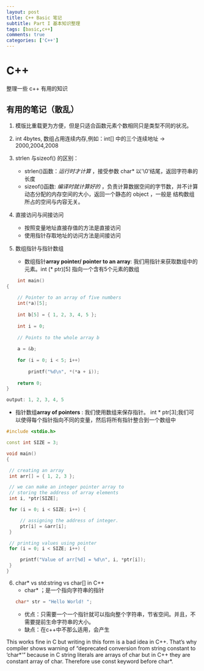 ```yaml
---
layout: post
title: C++ Basic 笔记
subtitle: Part I 基本知识整理
tags: [basic,c++]
comments: true
categories: ['C++']
---
```

# C++
整理一些 c++ 有用的知识

## 有用的笔记（散乱）
1. 模版比重载更为方便，但是只适合函数元素个数相同只是类型不同的状况。

2. int 4bytes, 数组占用连续内存,例如：int[] 中的三个连续地址 -> 2000,2004,2008

3. strlen 与sizeof() 的区别：
    * strlen()函数：*_运行时才计算_* ，接受参数 char* 以'\0'结尾，返回字符串的长度    
    * sizeof()函数: *_编译时就计算好的_* ，负责计算数据空间的字节数，并不计算动态分配的内存空间的大小，返回一个静态的 object ，一般是
    结构数组所占的空间与内容无关。   
    
4. 直接访问与间接访问  
    * 按照变量地址直接存值的方法是直接访问  
    * 使用指针存取地址的访问方法是间接访问  
    
5. 数组指针与指针数组  
    * 数组指针**array pointer/ pointer to an array**: 我们用指针来获取数组中的元素。int (* ptr)[5] 指向一个含有5个元素的数组
```c++
    int main() 
{ 
  
    // Pointer to an array of five numbers 
    int(*a)[5]; 
  
    int b[5] = { 1, 2, 3, 4, 5 }; 
  
    int i = 0; 
  
    // Points to the whole array b 
  
    a = &b; 
  
    for (i = 0; i < 5; i++) 
  
        printf("%d\n", *(*a + i)); 
  
    return 0; 
} 

output: 1, 2, 3, 4, 5
```

   * 指针数组**array of pointers** : 我们使用数组来保存指针。 int * ptr[3];我们可以使得每个指针指向不同的变量，然后将所有指针整合到一个数组中
   ```c++
   #include <stdio.h> 
  
const int SIZE = 3; 
  
void main() 
{ 
  
    // creating an array 
    int arr[] = { 1, 2, 3 }; 
  
    // we can make an integer pointer array to 
    // storing the address of array elements 
    int i, *ptr[SIZE]; 
  
    for (i = 0; i < SIZE; i++) { 
  
        // assigning the address of integer. 
        ptr[i] = &arr[i]; 
    } 
  
    // printing values using pointer 
    for (i = 0; i < SIZE; i++) { 
  
        printf("Value of arr[%d] = %d\n", i, *ptr[i]); 
    } 
} 
   ```

6. char* vs std:string vs char[] in C++  
    * char* ；是一个指向字符串的指针
    ```c++
    char* str = "Hello World! ";
    ```
      * 优点：只需要一个一个指针就可以指向整个字符串，节省空间。并且，不需要提前生命字符串的大小。  
      * 缺点：在c++中不那么适用，会产生

This works fine in C but writing in this form is a bad idea in C++. That’s why compiler shows warning
of “deprecated conversion from string constant to ‘char*'” because in C string literals are arrays of char but
in C++ they are constant array of char. Therefore use const keyword before char*.

